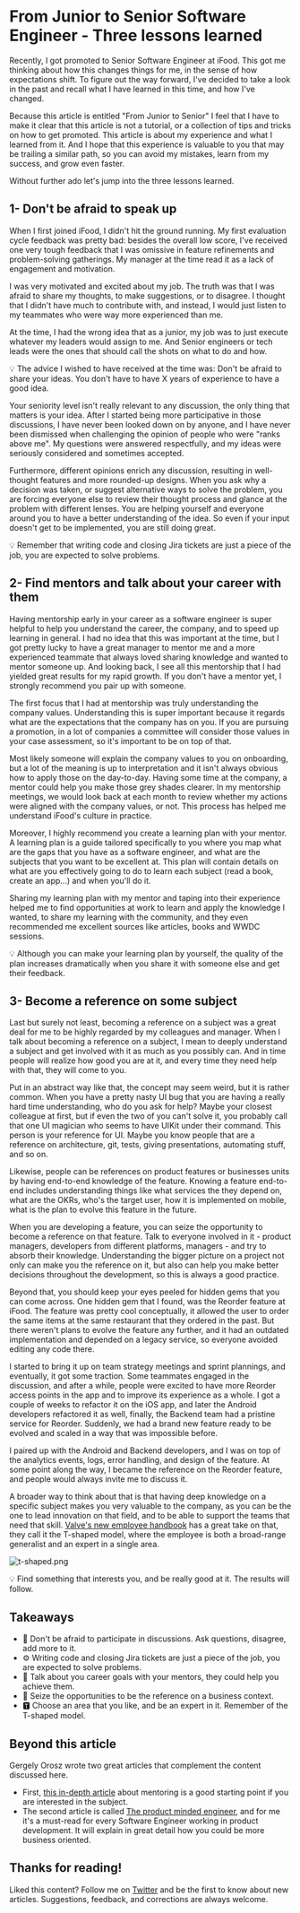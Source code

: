 # From Junior to Senior Software Engineer - Three lessons learned

Recently, I got promoted to Senior Software Engineer at iFood. This got me thinking about how this changes things for me, in the sense of how expectations shift. To figure out the way forward, I've decided to take a look in the past and recall what I have learned in this time, and how I've changed.

Because this article is entitled "From Junior to Senior" I feel that I have to make it clear that this article is not a tutorial, or a collection of tips and tricks on how to get promoted. This article is about my experience and what I learned from it. And I hope that this experience is valuable to you that may be trailing a similar path, so you can avoid my mistakes, learn from my success, and grow even faster.

Without further ado let's jump into the three lessons learned.

## 1- Don't be afraid to speak up

When I first joined iFood, I didn't hit the ground running. My first evaluation cycle feedback was pretty bad: besides the overall low score, I've received one very tough feedback that I was omissive in feature refinements and problem-solving gatherings. My manager at the time read it as a lack of engagement and motivation.

I was very motivated and excited about my job. The truth was that I was afraid to share my thoughts, to make suggestions, or to disagree. I thought that I didn't have much to contribute with, and instead, I would just listen to my teammates who were way more experienced than me.

At the time, I had the wrong idea that as a junior, my job was to just execute whatever my leaders would assign to me. And Senior engineers or tech leads were the ones that should call the shots on what to do and how.

<aside>
💡 The advice I wished to have received at the time was: Don't be afraid to share your ideas. You don't have to have X years of experience to have a good idea.

</aside>

Your seniority level isn't really relevant to any discussion, the only thing that matters is your idea. After I started being more participative in those discussions, I have never been looked down on by anyone, and I have never been dismissed when challenging the opinion of people who were "ranks above me". My questions were answered respectfully, and my ideas were seriously considered and sometimes accepted.

Furthermore, different opinions enrich any discussion, resulting in well-thought features and more rounded-up designs. When you ask why a decision was taken, or suggest alternative ways to solve the problem, you are forcing everyone else to review their thought process and glance at the problem with different lenses. You are helping yourself and everyone around you to have a better understanding of the idea. So even if your input doesn't get to be implemented, you are still doing great.

<aside>
💡 Remember that writing code and closing Jira tickets are just a piece of the job, you are expected to solve problems.

</aside>

## 2- Find mentors and talk about your career with them

Having mentorship early in your career as a software engineer is super helpful to help you understand the career, the company, and to speed up learning in general. I had no idea that this was important at the time, but I got pretty lucky to have a great manager to mentor me and a more experienced teammate that always loved sharing knowledge and wanted to mentor someone up. And looking back, I see all this mentorship that I had yielded great results for my rapid growth. If you don't have a mentor yet, I strongly recommend you pair up with someone.

The first focus that I had at mentorship was truly understanding the company values. Understanding this is super important because it regards what are the expectations that the company has on you. If you are pursuing a promotion, in a lot of companies a committee will consider those values in your case assessment, so it's important to be on top of that.

Most likely someone will explain the company values to you on onboarding, but a lot of the meaning is up to interpretation and it isn't always obvious how to apply those on the day-to-day. Having some time at the company, a mentor could help you make those grey shades clearer. In my mentorship meetings, we would look back at each month to review whether my actions were aligned with the company values, or not. This process has helped me understand iFood's culture in practice.

Moreover, I highly recommend you create a learning plan with your mentor. A learning plan is a guide tailored specifically to you where you map what are the gaps that you have as a software engineer, and what are the subjects that you want to be excellent at. This plan will contain details on what are you effectively going to do to learn each subject (read a book, create an app...) and when you'll do it.

Sharing my learning plan with my mentor and taping into their experience helped me to find opportunities at work to learn and apply the knowledge I wanted, to share my learning with the community, and they even recommended me excellent sources like articles, books and WWDC sessions.

<aside>
💡 Although you can make your learning plan by yourself, the quality of the plan increases dramatically when you share it with someone else and get their feedback.

</aside>

## 3- Become a reference on some subject

Last but surely not least, becoming a reference on a subject was a great deal for me to be highly regarded by my colleagues and manager. When I talk about becoming a reference on a subject, I mean to deeply understand a subject and get involved with it as much as you possibly can. And in time people will realize how good you are at it, and every time they need help with that, they will come to you.

Put in an abstract way like that, the concept may seem weird, but it is rather common. When you have a pretty nasty UI bug that you are having a really hard time understanding, who do you ask for help? Maybe your closest colleague at first, but if even the two of you can't solve it, you probably call that one UI magician who seems to have UIKit under their command. This person is your reference for UI. Maybe you know people that are a reference on architecture, git, tests, giving presentations, automating stuff, and so on.

Likewise, people can be references on product features or businesses units by having end-to-end knowledge of the feature. Knowing a feature end-to-end includes understanding things like what services the they depend on, what are the OKRs, who's the target user, how it is implemented on mobile, what is the plan to evolve this feature in the future.

When you are developing a feature, you can seize the opportunity to become a reference on that feature. Talk to everyone involved in it - product managers, developers from different platforms, managers - and try to absorb their knowledge. Understanding the bigger picture on a project not only can make you the reference on it, but also can help you make better decisions throughout the development, so this is always a good practice.

Beyond that, you should keep your eyes peeled for hidden gems that you can come across. One hidden gem that I found, was the Reorder feature at iFood. The feature was pretty cool conceptually, it allowed the user to order the same items at the same restaurant that they ordered in the past. But there weren't plans to evolve the feature any further, and it had an outdated implementation and depended on a legacy service, so everyone avoided editing any code there.

I started to bring it up on team strategy meetings and sprint plannings, and eventually, it got some traction. Some teammates engaged in the discussion, and after a while, people were excited to have more Reorder access points in the app and to improve its experience as a whole. I got a couple of weeks to refactor it on the iOS app, and later the Android developers refactored it as well, finally, the Backend team had a pristine service for Reorder. Suddenly, we had a brand new feature ready to be evolved and scaled in a way that was impossible before.

I paired up with the Android and Backend developers, and I was on top of the analytics events, logs, error handling, and design of the feature. At some point along the way, I became the reference on the Reorder feature, and people would always invite me to discuss it.

A broader way to think about that is that having deep knowledge on a specific subject makes you very valuable to the company, as you can be the one to lead innovation on that field, and to be able to support the teams that need that skill. [Valve's new employee handbook](https://cdn.cloudflare.steamstatic.com/apps/valve/Valve_NewEmployeeHandbook.pdf) has a great take on that, they call it the T-shaped model, where the employee is both a broad-range generalist and an expert in a single area.

![t-shaped.png](From%20Junior%20to%20Senior%20Software%20Engineer%20-%20Three%20le%20367e451ac288490188322875720c668c/t-shaped.png)

<aside>
💡 Find something that interests you, and be really good at it. The results will follow.

</aside>

## Takeaways

- 📢 Don't be afraid to participate in discussions. Ask questions, disagree, add more to it.
- ⚙️ Writing code and closing Jira tickets are just a piece of the job, you are expected to solve problems.
- 🧠 Talk about you career goals with your mentors, they could help you achieve them.
- 👀 Seize the opportunities to be the reference on a business context.
- 🆃 Choose an area that you like, and be an expert in it. Remember of the T-shaped model.

## Beyond this article

Gergely Orosz wrote two great articles that complement the content discussed here.

- First, [this in-depth article](https://blog.pragmaticengineer.com/developers-mentoring-other-developers/) about mentoring is a good starting point if you are interested in the subject.
- The second article is called [The product minded engineer](https://blog.pragmaticengineer.com/the-product-minded-engineer/), and for me it's a must-read for every Software Engineer working in product development. It will explain in great detail how you could be more business oriented.

## Thanks for reading!

Liked this content? Follow me on [Twitter](https://twitter.com/oliveira__lucas) and be the first to know about new articles. Suggestions, feedback, and corrections are always welcome.
